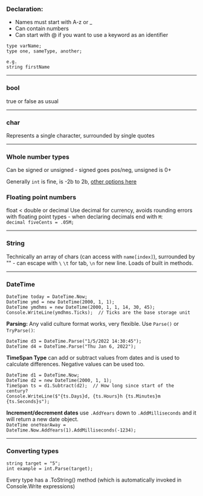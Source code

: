 ### Declaration:

- Names must start with A-z or _  
- Can contain numbers  
- Can start with @ if you want to use a keyword as an identifier


```
type varName;
type one, sameType, another;

e.g.
string firstName
```

--- 

### bool

true or false as usual

---

### char

Represents a single character, surrounded by single quotes

---

### Whole number types

Can be signed or unsigned - signed goes pos/neg, unsigned is 0+

Generally `int` is fine, is -2b to 2b, [other options here](https://learn.microsoft.com/en-us/dotnet/csharp/language-reference/builtin-types/integral-numeric-types)

### Floating point numbers

float < double or decimal
Use decimal for currency, avoids rounding errors with floating point types - when declaring decimals end with `M`:  
`decimal fiveCents = .05M;`

---

### String

Technically an array of chars (can access with `name[index]`), surrounded by "" - can escape with `\`  `\t` for tab, `\n` for new line.  Loads of built in methods.

---

### DateTime

```
DateTime today = DateTime.Now;
DateTime ymd = new DateTime(2000, 1, 1);
DateTime ymdhms = new DateTime(2000, 1, 1, 14, 30, 45);
Console.WriteLine(ymdhms.Ticks);  // Ticks are the base storage unit
```

**Parsing:** Any valid culture format works, very flexible.  Use `Parse()` or `TryParse()`:
```
DateTime d3 = DateTime.Parse("1/5/2022 14:30:45");
DateTime d4 = DateTime.Parse("Thu Jan 6, 2022");
```

**TimeSpan Type** can add or subtract values from dates and is used to calculate differences.  Negative values can be used too.
```
DateTime d1 = DateTime.Now;
DateTime d2 = new DateTime(2000, 1, 1);
TimeSpan ts = d1.Subtract(d2);  // How long since start of the century?
Console.WriteLine($"{ts.Days}d, {ts.Hours}h {ts.Minutes}m {ts.Seconds}s");
```

**Increment/decrement dates** use `.AddYears` down to `.AddMilliseconds` and it will return a new date object.  
`DateTime oneYearAway = DateTime.Now.AddYears(1).AddMilliseconds(-1234);`

---

### Converting types

```
string target = "5";
int example = int.Parse(target);
```

Every type has a .ToString() method (which is automatically invoked in Console.Write expressions)